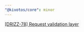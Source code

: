 ```yaml
---
"@kivotos/core": minor
---
```


[[DRIZZ-78] Request validation layer](https://app.plane.so/softnetics/browse/DRIZZ-78/)
